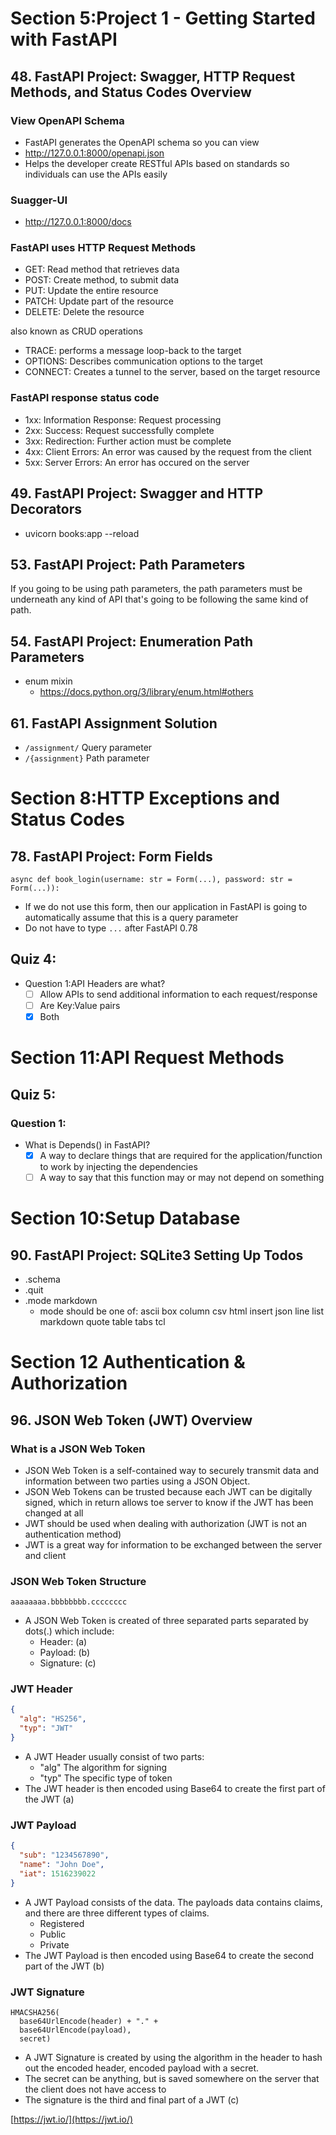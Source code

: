 # Section 5:Project 1 - Getting Started with FastAPI
## 48. FastAPI Project: Swagger, HTTP Request Methods, and Status Codes Overview 

### View OpenAPI Schema
- FastAPI generates the OpenAPI schema so you can view
- http://127.0.0.1:8000/openapi.json
- Helps the developer create RESTful APIs based on standards so individuals can use the APIs easily

### Suagger-UI
- http://127.0.0.1:8000/docs

### FastAPI uses HTTP Request Methods
- GET: Read method that retrieves data
- POST: Create method, to submit data
- PUT: Update the entire resource
- PATCH: Update part of the resource
- DELETE: Delete the resource

also known as CRUD operations

- TRACE: performs a message loop-back to the target
- OPTIONS: Describes communication options to the target
- CONNECT: Creates a tunnel to the server, based on the target resource

### FastAPI response status code
- 1xx: Information Response: Request processing
- 2xx: Success: Request successfully complete
- 3xx: Redirection: Further action must be complete
- 4xx: Client Errors: An error was caused by the request from the client
- 5xx: Server Errors: An error has occured on the server

## 49. FastAPI Project: Swagger and HTTP Decorators
- uvicorn books:app --reload

## 53. FastAPI Project: Path Parameters
If you going to be using path parameters, the path parameters must be underneath any kind of API that's going to be
following the same kind of path. 

## 54. FastAPI Project: Enumeration Path Parameters
- enum mixin
  - https://docs.python.org/3/library/enum.html#others

## 61. FastAPI Assignment Solution
- `/assignment/` Query parameter
- `/{assignment}` Path parameter

# Section 8:HTTP Exceptions and Status Codes

## 78. FastAPI Project: Form Fields

```async def book_login(username: str = Form(...), password: str = Form(...)):```

- If we do not use this form, then our application in FastAPI is going to automatically assume that this is a query parameter 
- Do not have to type `...` after FastAPI 0.78

## Quiz 4:
- Question 1:API Headers are what?
  - [ ] Allow APIs to send additional information to each request/response
  - [ ] Are Key:Value pairs
  - [x] Both 

# Section 11:API Request Methods

## Quiz 5:

### Question 1:

- What is Depends() in FastAPI?
  - [x] A way to declare things that are required for the application/function to work by injecting the dependencies
  - [ ] A way to say that this function may or may not depend on something

# Section 10:Setup Database

## 90. FastAPI Project: SQLite3 Setting Up Todos

- .schema
- .quit
- .mode markdown
  - mode should be one of: ascii box column csv html insert json line list markdown quote table tabs tcl

# Section 12 Authentication & Authorization

## 96. JSON Web Token (JWT) Overview

### What is a JSON Web Token

- JSON Web Token is a self-contained way to securely transmit data and information between two parties using a JSON Object.
- JSON Web Tokens can be trusted because each JWT can be digitally signed, which in return allows toe server to know if the JWT has been changed at all
- JWT should be used when dealing with authorization (JWT is not an authentication method)
- JWT is a great way for information to be exchanged between the server and client

### JSON Web Token Structure

`aaaaaaaa.bbbbbbbb.cccccccc`

- A JSON Web Token is created of three separated parts separated by dots(.) which include:
  - Header: (a)
  - Payload: (b)
  - Signature: (c)

### JWT Header

```json
{
  "alg": "HS256",
  "typ": "JWT"
}
```

- A JWT Header usually consist of two parts:
  - "alg" The algorithm for signing
  - "typ" The specific type of token
- The JWT header is then encoded using Base64 to create the first part of the JWT (a)

### JWT Payload

```json
{
  "sub": "1234567890",
  "name": "John Doe",
  "iat": 1516239022
}
```

- A JWT Payload consists of the data. The payloads data contains claims, and there are three different types of claims.
  - Registered
  - Public
  - Private
- The JWT Payload is then encoded using Base64 to create the second part of the JWT (b)

### JWT Signature


```
HMACSHA256(
  base64UrlEncode(header) + "." +
  base64UrlEncode(payload),
  secret)
```

- A JWT Signature is created by using the algorithm in the header to hash out the encoded header, encoded payload with a secret.
- The secret can be anything, but is saved somewhere on the server that the client does not have access to
- The signature is the third and final part of a JWT (c)

[https://jwt.io/](https://jwt.io/)
